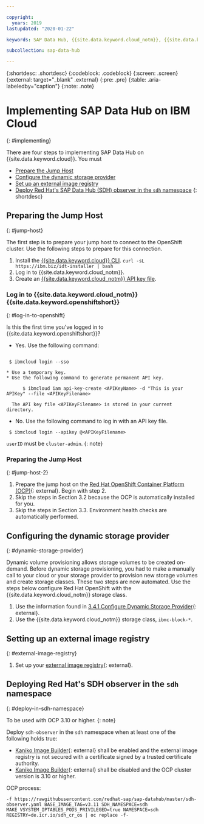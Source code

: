 ```yaml
---

copyright:
  years: 2019
lastupdated: "2020-01-22"

keywords: SAP Data Hub, {{site.data.keyword.cloud_notm}}, {{site.data.keyword.cos_full_notm}}, {{site.data.keyword.cos_short}}, {{site.data.keyword.openshiftlong_notm}}, {{site.data.keyword.openshiftshort}}, Red Hat Enterprise Linux, SAP Data Hub on {{site.data.keyword.cloud_notm}}, data orchestration, data governance, data integration

subcollection: sap-data-hub

---
```


{:shortdesc: .shortdesc}
{:codeblock: .codeblock}
{:screen: .screen}
{:external: target="_blank" .external}
{:pre: .pre}
{:table: .aria-labeledby="caption"}
{:note: .note}

# Implementing SAP Data Hub on IBM Cloud
{: #implementing}

There are four steps to implementing SAP Data Hub on {{site.data.keyword.cloud}}. You must
 * [Prepare the Jump Host](#jump-host)
 * [Configure the dynamic storage provider](#dynamic-storage-provider)
 * [Set up an external image registry](#external-image-registry)
 * [Deploy Red Hat's SAP Data Hub (SDH) observer in the `sdh` namespace](#deploy-in-sdh-namespace)
{: shortdesc}

## Preparing the Jump Host
{: #jump-host}

The first step is to prepare your jump host to connect to the OpenShift cluster. Use the following steps to prepare for this connection.

1. Install the [{{site.data.keyword.cloud}} CLI](/docs/cli?topic=cloud-cli-install-ibmcloud-cli).
   `curl -sL https://ibm.biz/idt-installer | bash`
1. Log in to {{site.data.keyword.cloud_notm}}.
1. Create an [{{site.data.keyword.cloud_notm}} API key file](/docs/iam?topic=iam-userapikey#create_user_key).

### Log in to {{site.data.keyword.cloud_notm}} {{site.data.keyword.openshiftshort}}
{: #log-in-to-openshift}

Is this the first time you've logged in to {{site.data.keyword.openshiftshort}}?
 * Yes. Use the following command:
 ```

  $ ibmcloud login --sso
```  
    * Use a temporary key.
    * Use the following command to generate permanent API key.
```
      $ ibmcloud iam api-key-create <APIKeyName> -d "This is your APIKey" --file <APIKeyFilename>
```
      The API key file <APIKeyFilename> is stored in your current directory.

 * No. Use the following command to log in with an API key file.
 ```
  $ ibmcloud login --apikey @<APIKeyFilename>
  ```

`userID` must be `cluster-admin`.
{: note}

### Preparing the Jump Host
{: #jump-host-2}

1. Prepare the jump host on the [Red Hat OpenShift Container Platform (OCP)](https://access.redhat.com/articles/3630111#jump-host-preparation){: external}. Begin with step 2.
1. Skip the steps in Section 3.2 because the OCP is automatically installed for you.
1. Skip the steps in Section 3.3. Environment health checks are automatically performed.

## Configuring the dynamic storage provider
{: #dynamic-storage-provider}

Dynamic volume provisioning allows storage volumes to be created on-demand. Before dynamic storage provisioning, you had to make a manually call to your cloud or your storage provider to provision new storage volumes and create storage classes. These two steps are now automated. Use the steps below configure Red Hat OpenShift with the {{site.data.keyword.cloud_notm}} storage class.

1. Use the information found in [3.4.1 Configure Dynamic Storage Provider](https://access.redhat.com/articles/3630111#configure-pv-provider){: external}.
1. Use the {{site.data.keyword.cloud_notm}} storage class, `ibmc-block-*`.

## Setting up an external image registry
{: #external-image-registry}

1. Set up your [external image registry](https://access.redhat.com/articles/3630111#external-image-registry){: external}.

## Deploying Red Hat's SDH observer in the `sdh` namespace
{: #deploy-in-sdh-namespace}

To be used with OCP 3.10 or higher.
{: note}

Deploy `sdh-observer` in the `sdh` namespace when at least one of the following holds true:

 * [Kaniko Image Builder](https://access.redhat.com/articles/3630111#kaniko){: external} shall be enabled and the external image registry is not secured with a certificate signed by a trusted certificate authority.
 * [Kaniko Image Builder](https://access.redhat.com/articles/3630111#kaniko){: external} shall be disabled and the OCP cluster version is 3.10 or higher.

OCP process:
```
-f https://rawgithubusercontent.com/redhat-sap/sap-datahub/master/sdh-observer.yaml BASE_IMAGE_TAG=v3.11 SDH_NAMESPACE=sdh
MAKE_VSYSTEM_IPTABLES_PODS_PRIVILEGED=true NAMESPACE=sdh
REGISTRY=de.icr.io/sdh_cr_os | oc replace -f-
```
